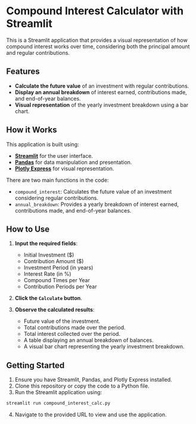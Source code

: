 # Compound Interest Calculator with Streamlit

This is a Streamlit application that provides a visual representation of how compound interest works over time, considering both the principal amount and regular contributions.

## Features

- **Calculate the future value** of an investment with regular contributions.
- **Display an annual breakdown** of interest earned, contributions made, and end-of-year balances.
- **Visual representation** of the yearly investment breakdown using a bar chart.

## How it Works

This application is built using:
- [**Streamlit**](https://streamlit.io/) for the user interface.
- [**Pandas**](https://pandas.pydata.org/) for data manipulation and presentation.
- [**Plotly Express**](https://plotly.com/python/plotly-express/) for visual representation.

There are two main functions in the code:
- `compound_interest`: Calculates the future value of an investment considering regular contributions.
- `annual_breakdown`: Provides a yearly breakdown of interest earned, contributions made, and end-of-year balances.

## How to Use

1. **Input the required fields**:
    - Initial Investment ($)
    - Contribution Amount ($)
    - Investment Period (in years)
    - Interest Rate (in %)
    - Compound Times per Year
    - Contribution Periods per Year

2. **Click the `Calculate` button**.

3. **Observe the calculated results**:
    - Future value of the investment.
    - Total contributions made over the period.
    - Total interest collected over the period.
    - A table displaying an annual breakdown of balances.
    - A visual bar chart representing the yearly investment breakdown.

## Getting Started

1. Ensure you have Streamlit, Pandas, and Plotly Express installed.
2. Clone this repository or copy the code to a Python file.
3. Run the Streamlit application using:

```bash
streamlit run compound_interest_calc.py
```

4. Navigate to the provided URL to view and use the application.
